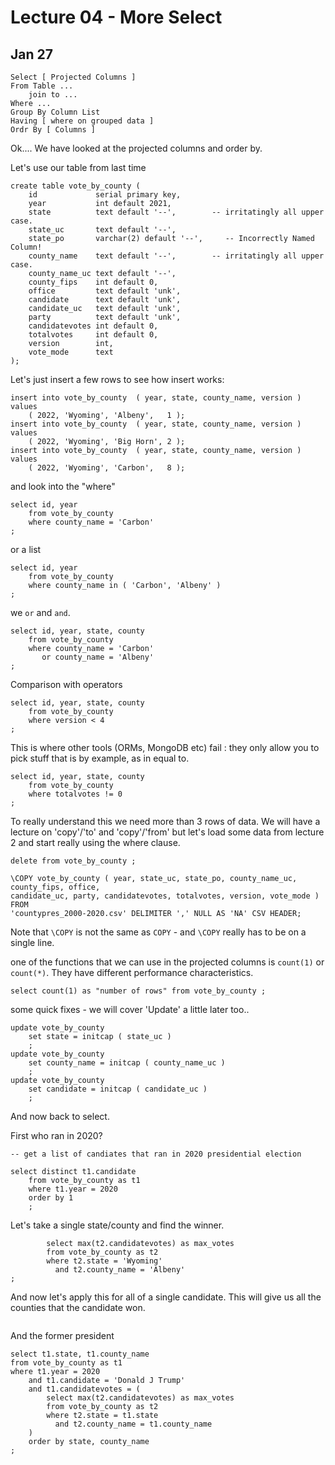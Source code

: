 
<style>
.pagebreak { page-break-before: always; }
.half { height: 200px; }
</style>
<style>
.pagebreak { page-break-before: always; }
.half { height: 200px; }
.markdown-body {
	font-size: 12px;
}
.markdown-body td {
	font-size: 12px;
}
table {
	border: 1px solid black;
}
</style>


# Lecture 04 - More Select
## Jan 27


```
Select [ Projected Columns ]
From Table ...
    join to ...
Where ...
Group By Column List
Having [ where on grouped data ]
Ordr By [ Columns ]
```


Ok....
We have looked at the projected columns and order by.


Let's use our table from last time

```
create table vote_by_county (
    id             serial primary key,
    year           int default 2021,
    state          text default '--',        -- irritatingly all upper case.
    state_uc       text default '--',
    state_po       varchar(2) default '--',     -- Incorrectly Named Column!
    county_name    text default '--',        -- irritatingly all upper case.
    county_name_uc text default '--',
    county_fips    int default 0,
    office         text default 'unk', 
    candidate      text default 'unk', 
    candidate_uc   text default 'unk', 
    party          text default 'unk', 
    candidatevotes int default 0, 
    totalvotes     int default 0,
    version        int,
    vote_mode      text
);
```

Let's just insert a few rows to see how insert works:

```
insert into vote_by_county  ( year, state, county_name, version ) values
    ( 2022, 'Wyoming', 'Albeny',   1 );
insert into vote_by_county  ( year, state, county_name, version ) values
    ( 2022, 'Wyoming', 'Big Horn', 2 );
insert into vote_by_county  ( year, state, county_name, version ) values
    ( 2022, 'Wyoming', 'Carbon',   8 );
```


and look into the "where"

```
select id, year
	from vote_by_county 
	where county_name = 'Carbon'
;
```

or a list


```
select id, year
	from vote_by_county 
	where county_name in ( 'Carbon', 'Albeny' )
;
```

we `or` and `and`.


```
select id, year, state, county
    from vote_by_county 
	where county_name = 'Carbon'
       or county_name = 'Albeny' 
;
```

Comparison with operators

```
select id, year, state, county
    from vote_by_county 
	where version < 4
;
```

This is where other tools (ORMs, MongoDB etc) fail : they only allow you to pick stuff
that is by example, as in equal to.

```
select id, year, state, county
    from vote_by_county 
	where totalvotes != 0
;
```

To really understand this we need more than 3 rows of data.
We will have a lecture on 'copy'/'to' and 'copy'/'from' but let's load some data
from lecture 2 and start really using the where clause.

```
delete from vote_by_county ;

\COPY vote_by_county ( year, state_uc, state_po, county_name_uc, county_fips, office,
candidate_uc, party, candidatevotes, totalvotes, version, vote_mode ) FROM
'countypres_2000-2020.csv' DELIMITER ',' NULL AS 'NA' CSV HEADER;
```

Note that `\COPY` is not the same as `COPY` - and `\COPY` really has to be on
a single line.

one of the functions that we can use in the projected columns is `count(1)` or `count(*)`.  They have different performance characteristics.
```
select count(1) as "number of rows" from vote_by_county ;
```

some quick fixes - we will cover 'Update' a little later too..

```
update vote_by_county
	set state = initcap ( state_uc )
	;
update vote_by_county
	set county_name = initcap ( county_name_uc )
	;
update vote_by_county
	set candidate = initcap ( candidate_uc )
	;
```

And now back to select.  

First who ran in 2020?

```
-- get a list of candiates that ran in 2020 presidential election

select distinct t1.candidate
	from vote_by_county as t1
	where t1.year = 2020
	order by 1
	;
```

Let's take a single state/county and find the winner.

```
		select max(t2.candidatevotes) as max_votes
		from vote_by_county as t2
		where t2.state = 'Wyoming'
		  and t2.county_name = 'Albeny'
;
```

And now let's apply this for all of a single candidate.
This will give us all the counties that the candidate won.


```

```

And the former president

```
select t1.state, t1.county_name
from vote_by_county as t1
where t1.year = 2020
	and t1.candidate = 'Donald J Trump'
	and t1.candidatevotes = (
		select max(t2.candidatevotes) as max_votes
		from vote_by_county as t2
		where t2.state = t1.state
		  and t2.county_name = t1.county_name
	)
	order by state, county_name
;

```

